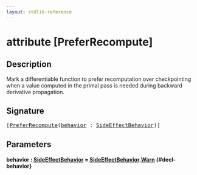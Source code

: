 ```yaml
---
layout: stdlib-reference
---
```


# attribute [PreferRecompute]

## Description

Mark a differentiable function to prefer recomputation over checkpointing when a value computed in the primal pass is needed
during backward derivative propagation.


## Signature

<pre>
[<a href="/stdlib-reference/attributes/preferrecompute-06">PreferRecompute</a>(<a href="/stdlib-reference/attributes/preferrecompute-06#decl-behavior" class="code_param">behavior</a> : <a href="/stdlib-reference/types/sideeffectbehavior-04a/index" class="code_type">SideEffectBehavior</a>)]
</pre>

## Parameters

#### behavior  : [SideEffectBehavior](/stdlib-reference/types/sideeffectbehavior-04a/index) = [SideEffectBehavior](/stdlib-reference/types/sideeffectbehavior-04a/index)\.[Warn](/stdlib-reference/types/sideeffectbehavior-04a/index#decl-Warn) {#decl-behavior}

